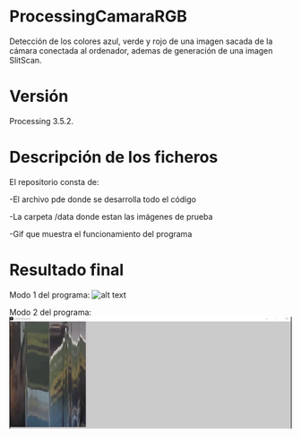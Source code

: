# ProcessingCamaraRGB
Detección de los colores azul, verde y rojo de una imagen sacada de la cámara conectada al ordenador, ademas de generación de una imagen SlitScan.
# Versión 
Processing 3.5.2.
# Descripción de los ficheros
El repositorio consta de:

-El archivo pde donde se desarrolla todo el código

-La carpeta /data donde estan las imágenes de prueba

-Gif que muestra el funcionamiento del programa

# Resultado final
Modo 1 del programa: 
![alt text](https://github.com/Crisyaki/ProcessingCamaraRGB/blob/master/4PantallasRGB.gif)

Modo 2 del programa:
![alt text](https://github.com/Crisyaki/ProcessingCamaraRGB/blob/master/SlitScan.gif)
